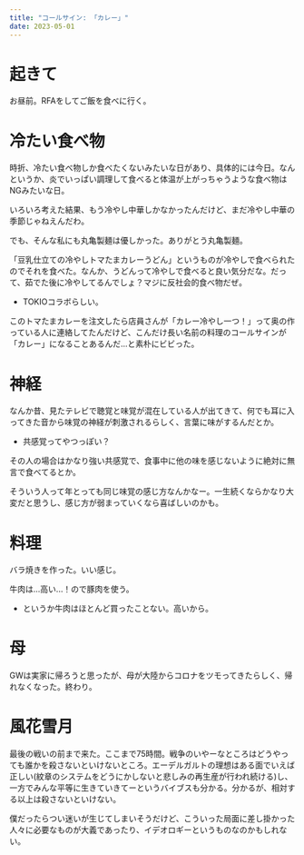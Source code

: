 ```yaml
---
title: "コールサイン: 「カレー」"
date: 2023-05-01
---
```


# 起きて
お昼前。RFAをしてご飯を食べに行く。

# 冷たい食べ物
時折、冷たい食べ物しか食べたくないみたいな日があり、具体的には今日。なんというか、炎でいっぱい調理して食べると体温が上がっちゃうような食べ物はNGみたいな日。

いろいろ考えた結果、もう冷やし中華しかなかったんだけど、まだ冷やし中華の季節じゃねえんだわ。

でも、そんな私にも丸亀製麺は優しかった。ありがとう丸亀製麺。

「豆乳仕立ての冷やしトマたまカレーうどん」というものが冷やしで食べられたのでそれを食べた。なんか、うどんって冷やしで食べると良い気分だな。だって、茹でた後に冷やしてるんでしょ？マジに反社会的食べ物だぜ。
- TOKIOコラボらしい。

このトマたまカレーを注文したら店員さんが「カレー冷やし一つ！」って奥の作っている人に連絡してたんだけど、こんだけ長い名前の料理のコールサインが「カレー」になることあるんだ...と素朴にビビった。

# 神経
なんか昔、見たテレビで聴覚と味覚が混在している人が出てきて、何でも耳に入ってきた音から味覚の神経が刺激されるらしく、言葉に味がするんだとか。
- 共感覚ってやつっぽい？

その人の場合はかなり強い共感覚で、食事中に他の味を感じないように絶対に無言で食べてるとか。

そういう人って年とっても同じ味覚の感じ方なんかなー。一生続くならかなり大変だと思うし、感じ方が弱まっていくなら喜ばしいのかも。

# 料理
バラ焼きを作った。いい感じ。

牛肉は...高い...！ので豚肉を使う。
- というか牛肉はほとんど買ったことない。高いから。

# 母
GWは実家に帰ろうと思ったが、母が大陸からコロナをツモってきたらしく、帰れなくなった。終わり。

# 風花雪月
最後の戦いの前まで来た。ここまで75時間。戦争のいやーなところはどうやっても誰かを殺さないといけないところ。エーデルガルトの理想はある面でいえば正しい(紋章のシステムをどうにかしないと悲しみの再生産が行われ続ける)し、一方でみんな平等に生きていきてーというバイブスも分かる。分かるが、相対する以上は殺さないといけない。

僕だったらつい迷いが生じてしまいそうだけど、こういった局面に差し掛かった人々に必要なものが大義であったり、イデオロギーというものなのかもしれない。